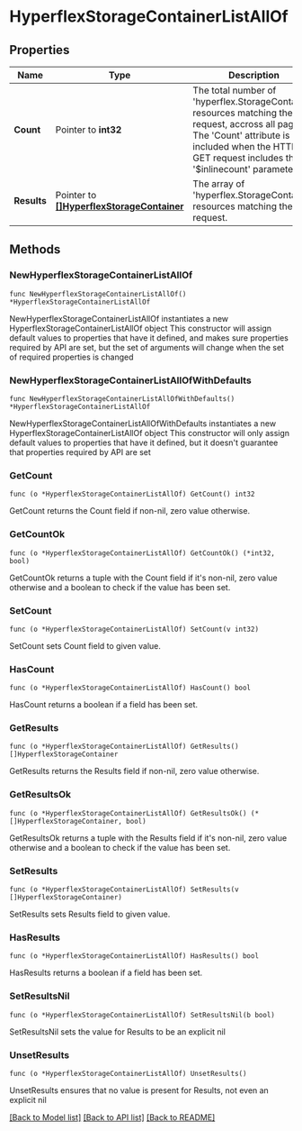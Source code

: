 # HyperflexStorageContainerListAllOf

## Properties

Name | Type | Description | Notes
------------ | ------------- | ------------- | -------------
**Count** | Pointer to **int32** | The total number of &#39;hyperflex.StorageContainer&#39; resources matching the request, accross all pages. The &#39;Count&#39; attribute is included when the HTTP GET request includes the &#39;$inlinecount&#39; parameter. | [optional] 
**Results** | Pointer to [**[]HyperflexStorageContainer**](HyperflexStorageContainer.md) | The array of &#39;hyperflex.StorageContainer&#39; resources matching the request. | [optional] 

## Methods

### NewHyperflexStorageContainerListAllOf

`func NewHyperflexStorageContainerListAllOf() *HyperflexStorageContainerListAllOf`

NewHyperflexStorageContainerListAllOf instantiates a new HyperflexStorageContainerListAllOf object
This constructor will assign default values to properties that have it defined,
and makes sure properties required by API are set, but the set of arguments
will change when the set of required properties is changed

### NewHyperflexStorageContainerListAllOfWithDefaults

`func NewHyperflexStorageContainerListAllOfWithDefaults() *HyperflexStorageContainerListAllOf`

NewHyperflexStorageContainerListAllOfWithDefaults instantiates a new HyperflexStorageContainerListAllOf object
This constructor will only assign default values to properties that have it defined,
but it doesn't guarantee that properties required by API are set

### GetCount

`func (o *HyperflexStorageContainerListAllOf) GetCount() int32`

GetCount returns the Count field if non-nil, zero value otherwise.

### GetCountOk

`func (o *HyperflexStorageContainerListAllOf) GetCountOk() (*int32, bool)`

GetCountOk returns a tuple with the Count field if it's non-nil, zero value otherwise
and a boolean to check if the value has been set.

### SetCount

`func (o *HyperflexStorageContainerListAllOf) SetCount(v int32)`

SetCount sets Count field to given value.

### HasCount

`func (o *HyperflexStorageContainerListAllOf) HasCount() bool`

HasCount returns a boolean if a field has been set.

### GetResults

`func (o *HyperflexStorageContainerListAllOf) GetResults() []HyperflexStorageContainer`

GetResults returns the Results field if non-nil, zero value otherwise.

### GetResultsOk

`func (o *HyperflexStorageContainerListAllOf) GetResultsOk() (*[]HyperflexStorageContainer, bool)`

GetResultsOk returns a tuple with the Results field if it's non-nil, zero value otherwise
and a boolean to check if the value has been set.

### SetResults

`func (o *HyperflexStorageContainerListAllOf) SetResults(v []HyperflexStorageContainer)`

SetResults sets Results field to given value.

### HasResults

`func (o *HyperflexStorageContainerListAllOf) HasResults() bool`

HasResults returns a boolean if a field has been set.

### SetResultsNil

`func (o *HyperflexStorageContainerListAllOf) SetResultsNil(b bool)`

 SetResultsNil sets the value for Results to be an explicit nil

### UnsetResults
`func (o *HyperflexStorageContainerListAllOf) UnsetResults()`

UnsetResults ensures that no value is present for Results, not even an explicit nil

[[Back to Model list]](../README.md#documentation-for-models) [[Back to API list]](../README.md#documentation-for-api-endpoints) [[Back to README]](../README.md)


